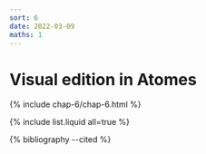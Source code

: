 ```yaml
---
sort: 6
date: 2022-03-09
maths: 1
---
```


# Visual edition in Atomes

{% include chap-6/chap-6.html %}

{% include list.liquid all=true %}

{% bibliography --cited %}
